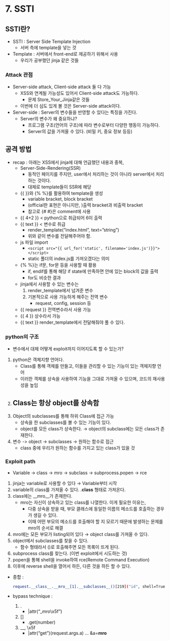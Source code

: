 # 7. SSTI

## SSTI란?

- SSTI : Server Side Template Injection
    - 서버 측에 template을 넣는 것
- Template : 서버에서 front-end로 제공하기 위해서 사용
    - 우리가 공부했던 jinja 같은 것들

### Attack 관점

- Server-side attack, Client-side attack 둘 다 가능
    - XSS와 연계될 가능성도 있어서 Client-side attack도 가능하다.
        - 문제 Store_Your_Jinja같은 것들
    - 이번에 더 심도 있게 볼 것은 Server-side attack이다.
- Server-side : Server의 변수들을 반영할 수 있다는 특징을 가진다.
    - Server의 변수가 왜 중요하냐?
        - 프로그램 구조(언어의 구조)에 따라 변수로부터 다양한 행동이 가능하다.
        - Server의 값을 가져올 수 있다. (비밀 키, 중요 정보 등등)

## 공격 방법

- recap : 아래는 XSS에서 jinja에 대해 언급했던 내용과 중복,
    - Server-Side-Rendering(SSR)
        - 동적인 페이지를 주지만, user에서 처리하는 것이 아니라 server에서 처리하는 것이다.
        - 대체로 template들이 SSR에 해당
    - {{ }}와 {%  %}를 활용하여 template을 생성
        - variable bracket, block bracket
        - (official한 표현은 아니지만, )출력 bracket과 비출력 bracket
        - 참고로 {# #}은 comment에 사용
    - {{ 4+2 }} < python으로 취급되어 6이 출력
    - {{ text }} < 변수로 취급
        - render_template(”index.html”, text=”string”)
        - 위와 같이 변수를 전달해주어야 함.
    - js 파일 import
        - `<script src="{{ url_for('static', filename='index.js')}}"></script>`
        - static 폴더의 index.js를 가져오겠다는 의미
    - {% %}는 if문, for문 등을 사용할 때 활용
        - if, endif를 통해 해당 if state에 만족하면 안에 있는 block의 값을 출력
        - for도 비슷한 결과
    - jinja에서 사용할 수 있는 변수는
        1. render_template에서 넘겨준 변수
        2. 기본적으로 사용 가능하게 해주는 전역 변수
            - request, config, session 등
    - {{ request }} 전역변수라서 사용 가능
    - {{ 4 }} 상수라서 가능
    - {{ text }} render_template에서 전달해줘야 풀 수 있다.

### python의 구조

- 변수에서 대체 어떻게 exploit까지 이어지도록 할 수 있는가?
1. python은 객체지향 언어다.
    - Class를 통해 객체를 만들고, 이들을 관리할 수 있는 기능이 있는 객체지향 언어
    - 이러한 객체를 상속을 사용하여 기능을 그대로 가져올 수 있으며, 코드의 재사용성을 높임
2. Class는 항상 object를 상속함
    - 
3. Object의 subclasses를 통해 하위 Class에 접근 가능
    - 상속을 한 subclasses를 볼 수 있는 기능이 있다.
    - object를 모든 class가 상속한다. → object의 subclass에는 모든 class가 존재한다.
4. 변수 -> object -> subclasses -> 원하는 함수로 접근
    - class 중에 우리가 원하는 함수를 가지고 있는 class가 있을 것

### Exploit path

- Variable -> class -> mro -> subclass -> subprocess.popen -> rce
1. jinja는 variable로 사용할 수 있다 → Variable부터 시작
2. variable의 class를 가져올 수 있다. <variable name>.__class__ 형태로 가져온다.
3. class에는 __mro__가 존재한다.
    - mro는 자신이 상속하고 있는 class를 나열한다. 이게 필요한 이유는,
        - 다중 상속을 받을 때, 부모 클래스에 동일한 이름의 메소드를 호출하는 경우가 생길 수 있다.
        - 이때 어떤 부모의 메소드를 호출해야 할 지 모르기 때문에 발생하는 문제를 mro의 순서로 해결
4. mro에는 모든 부모가 listing되어 있다 → object class를 가져올 수 있다.
5. object에서 subclasses를 찾을 수 있다.
    - 함수 형태라서 ()로 호출해주면 모든 목록이 뜨게 된다.
6. subprocess class를 찾는다. (이번 exploit에서 시도하는 것)
7. popen을 통해 shell을 invoke하여 rce(Remote Command Execution)
8. 이후에 reverse shell을 열어서 하든, 다른 것을 하든 할 수 있다.

- 종합 :
    
    ```bash
    request.__class__.__mro__[1].__subclasses__()[219]("id", shell=True, stdout=-1).communicate()
    ```
    
- bypass technique :
    1. .
        - |attr(“__mro_\x5f”)
    2. []
        - .get(number)
    3. __, \x5f
        - |attr(“get”)(request.args.a) … &a=__mro__